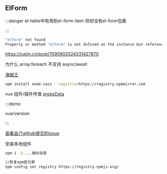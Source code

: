 ## ElForm

:::danger
el-table中有用到el-form-item 但却没有el-form包裹

:::

```sh
"elForm" not found 
Property or method "elForm" is not defined on the instance but referenced during render
```

https://juejin.cn/post/7095902024331427870


为什么 array.foreach 不支持 async/await

[海贼王](http://www.ynzdhc.com/cc_play/hYkW5N-2-1.html)

```sh
npm install node-sass --registry=https://registry.npmmirror.com
```

vue 组件/插件传值 [propsData](https://v3-migration.vuejs.org/breaking-changes/props-data.html#_2-x-syntax)

:::demo

vue/version

:::

[查看自己github提交的issue](​https://github.com/notifications/subscriptions​)



安装本地组件
```bash
npm i -D ...相对目录
``` 



```bash
//恢复npm官方源
npm config set registry https://registry.npmjs.org/
```